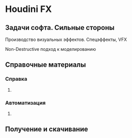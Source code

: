 # Houdini FX

## Задачи софта. Сильные стороны

Производство визуальных эффектов. Спецэффекты, VFX

Non-Destructive подход к моделированию

## Справочные материалы

### Справка

1.

### Автоматизация

1.

## Получение и скачивание
